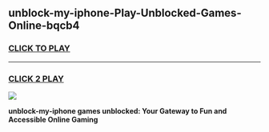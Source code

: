 
## unblock-my-iphone-Play-Unblocked-Games-Online-bqcb4
<h3>
<a href="https://premium76.site?title=unblock-my-iphone&ref=25A">CLICK TO PLAY</a></h3>
<hr>

<h3>
<a href="https://premium76.site?title=unblock-my-iphone&ref=25A">CLICK 2 PLAY</a>
  
</h3>

<a href="https://premium76.site?title=unblock-my-iphone&ref=25A"><img src="https://clearcache.store/games.png"></a>


**unblock-my-iphone games unblocked: Your Gateway to Fun and Accessible Online Gaming**
